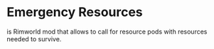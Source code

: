 # Emergency Resources

is Rimworld mod that allows to call for resource pods with resources needed to survive.
